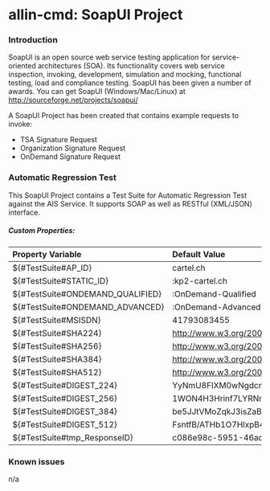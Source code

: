 allin-cmd: SoapUI Project
======

### Introduction

SoapUI is an open source web service testing application for service-oriented architectures (SOA). Its functionality covers web service inspection, invoking, development, simulation and mocking, functional testing, load and compliance testing. SoapUI has been given a number of awards.
You can get SoapUI (Windows/Mac/Linux) at http://sourceforge.net/projects/soapui/

A SoapUI Project has been created that contains example requests to invoke:
* TSA Signature Request
* Organization Signature Request
* OnDemand Signature Request

### Automatic Regression Test

This SoapUI Project contains a Test Suite for Automatic Regression Test against the AIS Service.
It supports SOAP as well as RESTful (XML/JSON) interface.

##### Custom Properties:

| Property Variable | Default Value |
| :------------- | :------------- |
${#TestSuite#AP_ID}|cartel.ch
${#TestSuite#STATIC_ID}|:kp2-cartel.ch
${#TestSuite#ONDEMAND_QUALIFIED}|:OnDemand-Qualified
${#TestSuite#ONDEMAND_ADVANCED}|:OnDemand-Advanced
${#TestSuite#MSISDN}|41793083455
${#TestSuite#SHA224}|http://www.w3.org/2001/04/xmldsig-more#sha224
${#TestSuite#SHA256}|http://www.w3.org/2001/04/xmlenc#sha256
${#TestSuite#SHA384}|http://www.w3.org/2001/04/xmldsig-more#sha384
${#TestSuite#SHA512}|http://www.w3.org/2001/04/xmlenc#sha512
${#TestSuite#DIGEST_224}|YyNmU8FIXM0wNgdcmZyJIW1S3f8KbOcN8Ulgzw==
${#TestSuite#DIGEST_256}|1WON4H3Hrinf7LYRNmhV6Uf7apdUvuYEsmhxAklxumA=
${#TestSuite#DIGEST_384}|be5JJtVMoZqkJ3isZaBBpwXXQtV4Opqf3KtYcHacCh7fVZ1bS8VSnMnK3z9mIy1R
${#TestSuite#DIGEST_512}|FsntfB/ATHb1O7HlxpB4l9L+1vkgCOki3omkM6jJVnxXDRRgd1uZ7S/GkLPkFEUJ+SDllcWWjDNJHJcnkritGg==
${#TestSuite#tmp_ResponseID}|c086e98c-5951-46ad-ac2a-7f21b8d7be88


### Known issues

n/a
